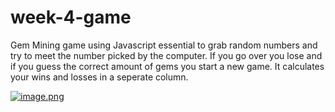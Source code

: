 # week-4-game

Gem Mining game using Javascript essential to grab random numbers and try to meet the number picked by the computer. If you go over you lose and if you guess the correct amount of gems you start a new game. It calculates your wins and losses in a seperate column. 

[![image.png](https://s2.postimg.org/wsagvexeh/image.png)](https://postimg.org/image/m5gnpzp91/)